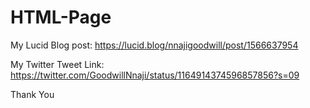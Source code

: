 # HTML-Page

My Lucid Blog post:
https://lucid.blog/nnajigoodwill/post/1566637954

My Twitter Tweet Link:
https://twitter.com/GoodwillNnaji/status/1164914374596857856?s=09

Thank You
